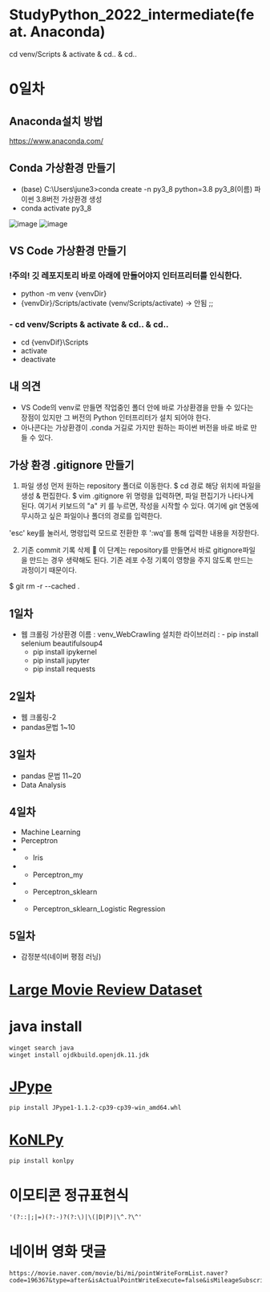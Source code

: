 # StudyPython_2022_intermediate(feat. Anaconda)

cd venv/Scripts & activate & cd.. & cd..

# 0일차

## Anaconda설치 방법

https://www.anaconda.com/

## Conda 가상환경 만들기

- (base) C:\Users\june3>conda create -n py3_8 python=3.8
  py3_8(이름) 파이썬 3.8버전 가상환경 생성
- conda activate py3_8

![image](https://user-images.githubusercontent.com/83456300/173177682-2a8864cd-ab26-459d-944e-2ad2824b0a26.png)
![image](https://user-images.githubusercontent.com/83456300/173177731-66095d6f-79ff-4056-a277-4d6ac0b18a95.png)

## VS Code 가상환경 만들기

### !주의! 깃 레포지토리 바로 아래에 만들어야지 인터프리터를 인식한다.

- python -m venv {venvDir}
- {venvDir}/Scripts/activate (venv/Scripts/activate) -> 안됨 ;;

### - cd venv/Scripts & activate & cd.. & cd..

- cd {venvDif}\Scripts
- activate
- deactivate

## 내 의견

- VS Code의 venv로 만들면 작업중인 폴더 안에 바로 가상환경을 만들 수 있다는 장점이 있지만 그 버전의 Python 인터프리터가 설치 되어야 한다.
- 아나콘다는 가상환경이 .conda 거길로 가지만 원하는 파이썬 버전을 바로 바로 만들 수 있다.

## 가상 환경 .gitignore 만들기

1. 파일 생성
   먼저 원하는 repository 폴더로 이동한다.
   $ cd 경로
   해당 위치에 파일을 생성 & 편집한다.
   $ vim .gitignore
   위 명령을 입력하면, 파일 편집기가 나타나게 된다.
   여기서 키보드의 "a" 키 를 누르면, 작성을 시작할 수 있다.
   여기에 git 연동에 무시하고 싶은 파일이나 폴더의 경로를 입력한다.

'esc' key를 눌러서, 명령입력 모드로 전환한 후
':wq'를 통해 입력한 내용을 저장한다.

2. 기존 commit 기록 삭제
   👀 이 단계는 repository를 만들면서 바로 gitignore파일을 만드는 경우 생략해도 된다.
   기존 레포 수정 기록이 영향을 주지 않도록 만드는 과정이기 때문이다.

$ git rm -r --cached .

## 1일차

- 웹 크롤링
  가상환경 이름 : venv_WebCrawling
  설치한 라이브러리 : - pip install selenium beautifulsoup4
  - pip install ipykernel
  - pip install jupyter
  - pip install requests

## 2일차

- 웹 크롤링-2
- pandas문법 1~10

## 3일차

- pandas 문법 11~20
- Data Analysis

## 4일차

- Machine Learning
- Perceptron
- - Iris
- - Perceptron_my
- - Perceptron_sklearn
- - Perceptron_sklearn_Logistic Regression

## 5일차

- 감정분석(네이버 평점 러닝)

# [Large Movie Review Dataset](https://ai.stanford.edu/~amaas/data/sentiment/aclImdb_v1.tar.gz)

# java install

```
winget search java
winget install ojdkbuild.openjdk.11.jdk
```

# [JPype](https://www.lfd.uci.edu/~gohlke/pythonlibs/#_jpype)

```
pip install JPype1-1.1.2-cp39-cp39-win_amd64.whl
```

# [KoNLPy](https://konlpy.org/ko/latest/index.html)

```
pip install konlpy
```

# 이모티콘 정규표현식

```
'(?::|;|=)(?:-)?(?:\)|\(|D|P)|\^.?\^'
```

# 네이버 영화 댓글

```
https://movie.naver.com/movie/bi/mi/pointWriteFormList.naver?code=196367&type=after&isActualPointWriteExecute=false&isMileageSubscriptionAlready=false&isMileageSubscriptionReject=false&page=2
```

